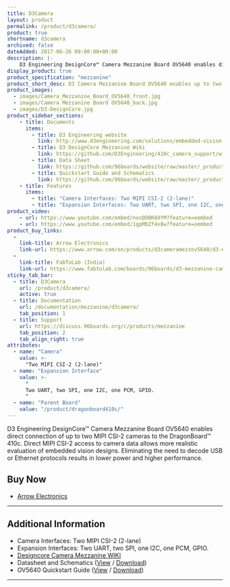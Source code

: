 ```yaml
---
title: D3Camera
layout: product
permalink: /product/d3camera/
product: true
shortname: d3camera
archived: false
dateAdded: 2017-06-26 09:00:00+00:00
description: |-
    D3 Engineering DesignCore™ Camera Mezzanine Board OV5640 enables direct connection of up to two MIPI CSI-2 cameras to the DragonBoard™ 410c.  Direct MIPI CSI-2 access to camera data allows more realistic evaluation of embedded vision designs. Eliminating the need to decode USB or Ethernet protocols results in lower power and higher performance.
display_product: true
product_specification: "mezzanine"
product_short_desc: D3 Camera Mezzanine Board OV5640 enables up to two MIPI CSI-2 cameras to connect to the DragonBoard™ 410c.
product_images:
  - images/Camera_Mezzanine_Board_OV5640_front.jpg
  - images/Camera Mezzanine Board OV5640_back.jpg
  - images/D3-DesignCore.jpg
product_sidebar_sections:
    - title: Documents
      items:
        - title: D3 Engineering website
          link: http://www.d3engineering.com/solutions/embedded-vision
        - title: D3 DesignCore Mezzanine Wiki
          link: https://github.com/D3Engineering/410c_camera_support/wiki
        - title: Data Sheet
          link: https://github.com/96boards/website/raw/master/_product/mezzanine/d3camera/files/D3Eng_DesignCore_CamMezzBoard_DataSheet.pdf
        - title: Quickstart Guide and Schematics
          link: https://github.com/96boards/website/raw/master/_product/mezzanine/d3camera/files/D3Eng_DesignCore_CamMezzBoard_OV5640_QuickStart_Guide_v1.pdf
    - title: Features
      items:
        - title: "Camera Interfaces: Two MIPI CSI-2 (2-lane)"
        - title: "Expansion Interfaces: Two UART, two SPI, one I2C, one PCM, GPIO."
product_video:
    - url: https://www.youtube.com/embed/nosQO0K60YM?feature=oembed
    - url: https://www.youtube.com/embed/1gpMbZf4x8w?feature=oembed
product_buy_links:
  -
    link-title: Arrow Electronics
    link-url: https://www.arrow.com/en/products/d3cameramezzov5640/d3-engineering
  -
    link-title: FabToLab (India)
    link-url: https://www.fabtolab.com/boards/96boards/d3-mezzanine-camera-board
sticky_tab_bar:
  - title: D3Camera
    url: /product/d3camera/
    active: true
  - title: Documentation
    url: /documentation/mezzanine/d3camera/
    tab_position: 1
  - title: Support
    url: https://discuss.96boards.org/c/products/mezzanine
    tab_position: 2
    tab_align_right: true
attributes:
  - name: "Camera"
    value: >-
      "Two MIPI CSI-2 (2-lane)"
  - name: "Expansion Interface"
    value: >-
      "
      Two UART, two SPI, one I2C, one PCM, GPIO.
      "
  - name: "Parent Board"
    value: "/product/dragonboard410c/"
---
```

D3 Engineering DesignCore™ Camera Mezzanine Board OV5640 enables direct connection of up to two MIPI CSI-2 cameras to the DragonBoard™ 410c.  Direct MIPI CSI-2 access to camera data allows more realistic evaluation of embedded vision designs. Eliminating the need to decode USB or Ethernet protocols results in lower power and higher performance.

## Buy Now

- [Arrow Electronics](https://www.arrow.com/en/products/d3cameramezzov5640/d3-engineering)

***

## Additional Information

- Camera Interfaces: Two MIPI CSI-2 (2-lane)
- Expansion Interfaces: Two UART, two SPI, one I2C, one PCM, GPIO.
- [Designcore Camera Mezzanine WIKI](https://github.com/D3Engineering/410c_camera_support/wiki)
- Datasheet and Schematics ([View](https://github.com/96boards/website/blob/master/_product/mezzanine/d3camera/files/D3Eng_DesignCore_CamMezzBoard_DataSheet.pdf) / [Download](https://github.com/96boards/website/raw/master/_product/mezzanine/d3camera/files/D3Eng_DesignCore_CamMezzBoard_DataSheet.pdf))
- OV5640 Quickstart Guide ([View](https://github.com/96boards/website/blob/master/_product/mezzanine/d3camera/files/D3Eng_DesignCore_CamMezzBoard_OV5640_QuickStart_Guide_v1.pdf) / [Download](https://github.com/96boards/website/raw/master/_product/mezzanine/d3camera/files/D3Eng_DesignCore_CamMezzBoard_OV5640_QuickStart_Guide_v1.pdf))

***
